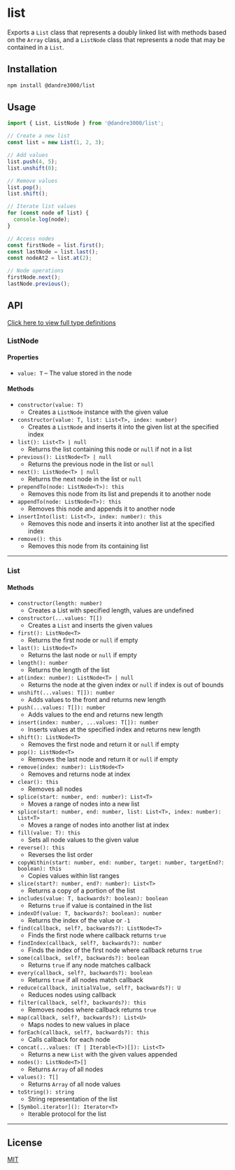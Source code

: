 # list

Exports a `List` class that represents a doubly linked list with methods based on the `Array` class, and a `ListNode` class that represents a node that may be contained in a `List`.

## Installation

```bash
npm install @dandre3000/list
```

## Usage

```js
import { List, ListNode } from '@dandre3000/list';

// Create a new list
const list = new List(1, 2, 3);

// Add values
list.push(4, 5);
list.unshift(0);

// Remove values
list.pop();
list.shift();

// Iterate list values
for (const node of list) {
  console.log(node);
}

// Access nodes
const firstNode = list.first();
const lastNode = list.last();
const nodeAt2 = list.at(2);

// Node operations
firstNode.next();
lastNode.previous();
```

## API

[Click here to view full type definitions](https://github.com/dandre3000/list/blob/main/List.d.ts)

### ListNode

#### Properties

- `value: T` – The value stored in the node

#### Methods

- `constructor(value: T)`
  - Creates a `ListNode` instance with the given value
- `constructor(value: T, list: List<T>, index: number)`
  - Creates a `ListNode` and inserts it into the given list at the specified index
- `list(): List<T> | null`
  - Returns the list containing this node or `null` if not in a list
- `previous(): ListNode<T> | null`
  - Returns the previous node in the list or `null`
- `next(): ListNode<T> | null`
  - Returns the next node in the list or `null`
- `prependTo(node: ListNode<T>): this`
  - Removes this node from its list and prepends it to another node
- `appendTo(node: ListNode<T>): this`
  - Removes this node and appends it to another node
- `insertInto(list: List<T>, index: number): this`
  - Removes this node and inserts it into another list at the specified index
- `remove(): this`
  - Removes this node from its containing list

---

### List

#### Methods

- `constructor(length: number)`
  - Creates a List with specified length, values are undefined
- `constructor(...values: T[])`
  - Creates a `List` and inserts the given values
- `first(): ListNode<T>`
  - Returns the first node or `null` if empty
- `last(): ListNode<T>`
  - Returns the last node or `null` if empty
- `length(): number`
  - Returns the length of the list
- `at(index: number): ListNode<T> | null`
  - Returns the node at the given index or `null` if index is out of bounds
- `unshift(...values: T[]): number`
  - Adds values to the front and returns new length
- `push(...values: T[]): number`
  - Adds values to the end and returns new length
- `insert(index: number, ...values: T[]): number`
  - Inserts values at the specified index and returns new length
- `shift(): ListNode<T>`
  - Removes the first node and return it or `null` if empty
- `pop(): ListNode<T>`
  - Removes the last node and return it or `null` if empty
- `remove(index: number): ListNode<T>`
  - Removes and returns node at index
- `clear(): this`
  - Removes all nodes
- `splice(start: number, end: number): List<T>`
  - Moves a range of nodes into a new list
- `splice(start: number, end: number, list: List<T>, index: number): List<T>`
  - Moves a range of nodes into another list at index
- `fill(value: T): this`
  - Sets all node values to the given value
- `reverse(): this`
  - Reverses the list order
- `copyWithin(start: number, end: number, target: number, targetEnd?: boolean): this`
  - Copies values within list ranges
- `slice(start?: number, end?: number): List<T>`
  - Returns a copy of a portion of the list
- `includes(value: T, backwards?: boolean): boolean`
  - Returns `true` if value is contained in the list
- `indexOf(value: T, backwards?: boolean): number`
  - Returns the index of the value or `-1`
- `find(callback, self?, backwards?): ListNode<T>`
  - Finds the first node where callback returns `true`
- `findIndex(callback, self?, backwards?): number`
  - Finds the index of the first node where callback returns `true`
- `some(callback, self?, backwards?): boolean`
  - Returns `true` if any node matches callback
- `every(callback, self?, backwards?): boolean`
  - Returns `true` if all nodes match callback
- `reduce(callback, initialValue, self?, backwards?): U`
  - Reduces nodes using callback
- `filter(callback, self?, backwards?): this`
  - Removes nodes where callback returns `true`
- `map(callback, self?, backwards?): List<U>`
  - Maps nodes to new values in place
- `forEach(callback, self?, backwards?): this`
  - Calls callback for each node
- `concat(...values: (T | Iterable<T>)[]): List<T>`
  - Returns a new `List` with the given values appended
- `nodes(): ListNode<T>[]`
  - Returns `Array` of all nodes
- `values(): T[]`
  - Returns `Array` of all node values
- `toString(): string`
  - String representation of the list
- `[Symbol.iterator](): Iterator<T>`
  - Iterable protocol for the list

---

## License

[MIT](https://github.com/dandre3000/list/blob/main/LICENSE)
